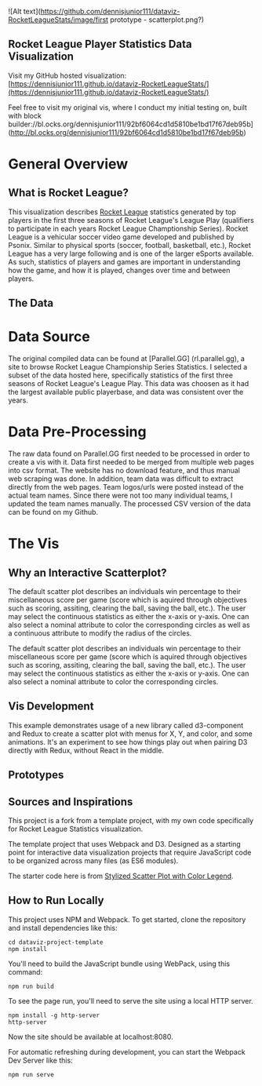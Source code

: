![Alt text](https://github.com/dennisjunior111/dataviz-RocketLeagueStats/image/first prototype - scatterplot.png?)

## Rocket League Player Statistics Data Visualization
Visit my GitHub hosted visualization: [https://dennisjunior111.github.io/dataviz-RocketLeagueStats/](https://dennisjunior111.github.io/dataviz-RocketLeagueStats/)

Feel free to visit my original vis, where I conduct my initial testing on, built with block builder://bl.ocks.org/dennisjunior111/92bf6064cd1d5810be1bd17f67deb95b](http://bl.ocks.org/dennisjunior111/92bf6064cd1d5810be1bd17f67deb95b)

# General Overview
## What is Rocket League?
This visualization describes [Rocket League](https://www.rocketleague.com/) statistics generated by top players in the first three seasons of Rocket League's League Play (qualifiers to participate in each years Rocket League Champtionship Series). Rocket League is a vehicular soccer video game developed and published by Psonix. Similar to physical sports (soccer, football, basketball, etc.), Rocket League has a very large following and is one of the larger eSports available. As such, statistics of players and games are important in understanding how the game, and how it is played, changes over time and between players. 

## The Data
# Data Source
The original compiled data can be found at [Parallel.GG] (rl.parallel.gg), a site to browse Rocket League Championship Series Statistics. I selected a subset of the data hosted here, specifically statistics of the first three seasons of Rocket League's League Play. This data was choosen as it had the largest available public playerbase, and data was consistent over the years. 

# Data Pre-Processing
The raw data found on Parallel.GG first needed to be processed in order to create a vis with it. Data first needed to be merged from multiple web pages into csv format. The website has no download feature, and thus manual web scraping was done. In addition, team data was difficult to extract directly from the web pages. Team logos/urls were posted instead of the actual team names. Since there were not too many individual teams, I updated the team names manually. The processed CSV version of the data can be found on my Github.

# The Vis
## Why an Interactive Scatterplot?
The default scatter plot describes an individuals win percentage to their miscellaneous score per game (score which is aquired through objectives such as scoring, assiting, clearing the ball, saving the ball, etc.). The user may select the continuous statistics as either the x-axis or y-axis. One can also select a nominal attribute to color the corresponding circles as well as a continuous attribute to modify the radius of the circles.

The default scatter plot describes an individuals win percentage to their miscellaneous score per game (score which is aquired through objectives such as scoring, assiting, clearing the ball, saving the ball, etc.). The user may select the continuous statistics as either the x-axis or y-axis. One can also select a nominal attribute to color the corresponding circles.
## Vis Development
This example demonstrates usage of a new library called d3-component and Redux to create a scatter plot with menus for X, Y, and color, and some animations. It's an experiment to see how things play out when pairing D3 directly with Redux, without React in the middle.

## Prototypes


## Sources and Inspirations

This project is a fork from a template project, with my own code specifically for Rocket League Statistics visualization.

The template project that uses Webpack and D3. Designed as a starting point for interactive data visualization projects that require JavaScript code to be organized across many files (as ES6 modules).

The starter code here is from [Stylized Scatter Plot with Color Legend](https://bl.ocks.org/curran/ecb09f2605c7fbbadf0eeb75da5f0a6b).


## How to Run Locally
This project uses NPM and Webpack. To get started, clone the repository and install dependencies like this:

```
cd dataviz-project-template
npm install
```

You'll need to build the JavaScript bundle using WebPack, using this command:

```
npm run build
```

To see the page run, you'll need to serve the site using a local HTTP server.

```
npm install -g http-server
http-server
```

Now the site should be available at localhost:8080.

For automatic refreshing during development, you can start the Webpack Dev Server like this:

```
npm run serve
```
